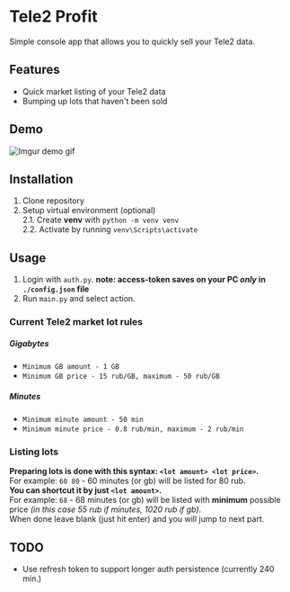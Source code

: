 # Tele2 Profit
Simple console app that allows you to quickly sell your Tele2 data.

## Features
* Quick market listing of your Tele2 data
* Bumping up lots that haven't been sold

## Demo
![Imgur demo gif](https://i.imgur.com/xKTTRDS.gif)

## Installation
1. Clone repository
2. Setup virtual environment (optional)  
    2.1. Create **venv** with `python -m venv venv`  
    2.2. Activate by running `venv\Scripts\activate`

## Usage
1. Login with `auth.py`.
**note: access-token saves on your PC _only_ in `./config.json` file** 
2. Run `main.py` and select action.

### Current Tele2 market lot rules
##### Gigabytes
* `Minimum GB amount - 1 GB`
* `Minimum GB price - 15 rub/GB, maximum - 50 rub/GB`
##### Minutes
* `Minimum minute amount - 50 min`
* `Minimum minute price - 0.8 rub/min, maximum - 2 rub/min`

### Listing lots
**Preparing lots is done with this syntax: `<lot amount> <lot price>`.**  
    For example: `60 80` - 60 minutes (or gb) will be listed for 80 rub.  
**You can shortcut it by just `<lot amount>`.**   
    For example: `68` -  68 minutes (or gb) will be listed with **minimum**
possible price *(in this case 55 rub if minutes, 1020 rub if gb)*.  
When done leave blank (just hit enter) and you will jump to next part.

## TODO
* Use refresh token to support longer auth persistence (currently 240 min.)

